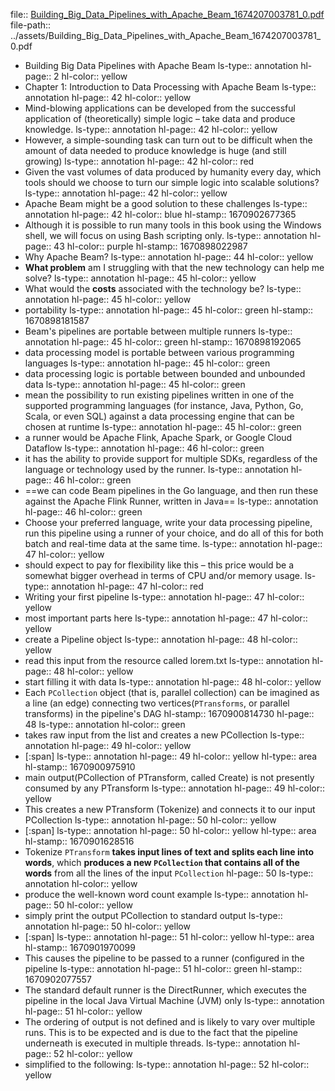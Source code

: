 file:: [Building_Big_Data_Pipelines_with_Apache_Beam_1674207003781_0.pdf](../assets/Building_Big_Data_Pipelines_with_Apache_Beam_1674207003781_0.pdf)
file-path:: ../assets/Building_Big_Data_Pipelines_with_Apache_Beam_1674207003781_0.pdf

- Building Big Data Pipelines with Apache Beam
  ls-type:: annotation
  hl-page:: 2
  hl-color:: yellow
- Chapter 1: Introduction to Data Processing with Apache Beam
  ls-type:: annotation
  hl-page:: 42
  hl-color:: yellow
- Mind-blowing applications can be developed from the successful application of (theoretically) simple logic – take data and produce knowledge.
  ls-type:: annotation
  hl-page:: 42
  hl-color:: yellow
- However, a simple-sounding task can turn out to be difficult when the amount of data needed to produce knowledge is huge (and still growing)
  ls-type:: annotation
  hl-page:: 42
  hl-color:: red
- Given the vast volumes of data produced by humanity every day, which tools should we choose to turn our simple logic into scalable solutions?
  ls-type:: annotation
  hl-page:: 42
  hl-color:: yellow
- Apache Beam might be a good solution to these challenges
  ls-type:: annotation
  hl-page:: 42
  hl-color:: blue
  hl-stamp:: 1670902677365
- Although it is possible to run many tools in this book using the Windows shell, we will focus on using Bash scripting only.
  ls-type:: annotation
  hl-page:: 43
  hl-color:: purple
  hl-stamp:: 1670898022987
- Why Apache Beam?
  ls-type:: annotation
  hl-page:: 44
  hl-color:: yellow
- **What problem** am I struggling with that the new technology can help me solve?
  ls-type:: annotation
  hl-page:: 45
  hl-color:: yellow
- What would the **costs** associated with the technology be?
  ls-type:: annotation
  hl-page:: 45
  hl-color:: yellow
- portability
  ls-type:: annotation
  hl-page:: 45
  hl-color:: green
  hl-stamp:: 1670898181587
- Beam's pipelines are portable between multiple runners
  ls-type:: annotation
  hl-page:: 45
  hl-color:: green
  hl-stamp:: 1670898192065
- data processing model is portable between various programming languages
  ls-type:: annotation
  hl-page:: 45
  hl-color:: green
- data processing logic is portable between bounded and unbounded data
  ls-type:: annotation
  hl-page:: 45
  hl-color:: green
- mean the possibility to run existing pipelines written in one of the supported programming languages (for instance, Java, Python, Go, Scala, or even SQL) against a data processing engine that can be chosen at runtime
  ls-type:: annotation
  hl-page:: 45
  hl-color:: green
- a runner would be Apache Flink, Apache Spark, or Google Cloud Dataflow
  ls-type:: annotation
  hl-page:: 46
  hl-color:: green
- it has the ability to provide support for multiple SDKs, regardless of the language or technology used by the runner.
  ls-type:: annotation
  hl-page:: 46
  hl-color:: green
- ==we can code Beam pipelines in the Go language, and then run these against the Apache Flink Runner, written in Java==
  ls-type:: annotation
  hl-page:: 46
  hl-color:: green
- Choose your preferred language, write your data processing pipeline, run this pipeline using a runner of your choice, and do all of this for both batch and real-time data at the same time.
  ls-type:: annotation
  hl-page:: 47
  hl-color:: yellow
- should expect to pay for flexibility like this – this price would be a somewhat bigger overhead in terms of CPU and/or memory usage.
  ls-type:: annotation
  hl-page:: 47
  hl-color:: red
- Writing your first pipeline
  ls-type:: annotation
  hl-page:: 47
  hl-color:: yellow
- most important parts here
  ls-type:: annotation
  hl-page:: 47
  hl-color:: yellow
- create a Pipeline object
  ls-type:: annotation
  hl-page:: 48
  hl-color:: yellow
- read this input from the resource called lorem.txt
  ls-type:: annotation
  hl-page:: 48
  hl-color:: yellow
- start filling it with data
  ls-type:: annotation
  hl-page:: 48
  hl-color:: yellow
- Each `PCollection` object (that is, parallel collection) can be imagined as a line (an edge) connecting two vertices(`PTransforms`, or parallel transforms) in the pipeline's DAG
  hl-stamp:: 1670900814730
  hl-page:: 48
  ls-type:: annotation
  hl-color:: green
- takes raw input from the list and creates a new PCollection
  ls-type:: annotation
  hl-page:: 49
  hl-color:: yellow
- [:span]
  ls-type:: annotation
  hl-page:: 49
  hl-color:: yellow
  hl-type:: area
  hl-stamp:: 1670900975910
- main output(PCollection of PTransform, called Create) is not presently consumed by any PTransform
  ls-type:: annotation
  hl-page:: 49
  hl-color:: yellow
- This creates a new PTransform (Tokenize) and connects it to our input PCollection
  ls-type:: annotation
  hl-page:: 50
  hl-color:: yellow
- [:span]
  ls-type:: annotation
  hl-page:: 50
  hl-color:: yellow
  hl-type:: area
  hl-stamp:: 1670901628516
- Tokenize `PTransform` **takes input lines of text and splits each line into words**, which **produces a new `PCollection` that contains all of the words** from all the lines of the input `PCollection`
  hl-page:: 50
  ls-type:: annotation
  hl-color:: yellow
- produce the well-known word count example
  ls-type:: annotation
  hl-page:: 50
  hl-color:: yellow
- simply print the output PCollection to standard output
  ls-type:: annotation
  hl-page:: 50
  hl-color:: yellow
- [:span]
  ls-type:: annotation
  hl-page:: 51
  hl-color:: yellow
  hl-type:: area
  hl-stamp:: 1670901970099
- This causes the pipeline to be passed to a runner (configured in the pipeline
  ls-type:: annotation
  hl-page:: 51
  hl-color:: green
  hl-stamp:: 1670902077557
- The standard default runner is the DirectRunner, which executes the pipeline in the local Java Virtual Machine (JVM) only
  ls-type:: annotation
  hl-page:: 51
  hl-color:: yellow
- The ordering of output is not defined and is likely to vary over multiple runs. This is to be expected and is due to the fact that the pipeline underneath is executed in multiple threads.
  ls-type:: annotation
  hl-page:: 52
  hl-color:: yellow
- simplified to the following:
  ls-type:: annotation
  hl-page:: 52
  hl-color:: yellow